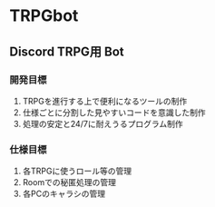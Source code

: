 # TRPGbot

## Discord TRPG用 Bot

### 開発目標

1. TRPGを進行する上で便利になるツールの制作
2. 仕様ごとに分割した見やすいコードを意識した制作
3. 処理の安定と24/7に耐えうるプログラム制作

### 仕様目標
1. 各TRPGに使うロール等の管理
2. Roomでの秘匿処理の管理
3. 各PCのキャラシの管理